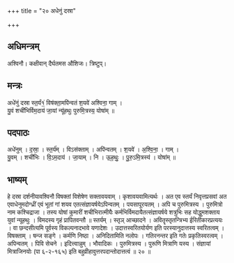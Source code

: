 +++
title = "२० अधेनुं दस्रा"

+++
## अधिमन्त्रम्
अश्विनौ। कक्षीवान् दैर्घतमस औशिजः। त्रिष्टुप्।

## मन्त्रः
अधे॑नुं दस्रा स्त॒र्यं१॒॑ विष॑क्ता॒मपि॑न्वतं श॒यवे॑ अश्विना॒ गाम् ।  
यु॒वं शची॑भिर्विम॒दाय॑ जा॒यां न्यू॑हथुः पुरुमि॒त्रस्य॒ योषा॑म् ॥

## पदपाठः
अधे॑नुम् । द॒स्रा॒ । स्त॒र्य॑म् । विऽस॑क्ताम् । अपि॑न्वतम् । श॒यवे॑ । अ॒श्वि॒ना॒ । गाम् ।  
यु॒वम् । शची॑भिः । वि॒ऽम॒दाय॑ । जा॒याम् । नि । ऊ॒ह॒थुः॒ । पु॒रु॒ऽमि॒त्रस्य॑ । योषा॑म् ॥

## भाष्यम्
हे दस्रा दर्शनीयावश्विनौ विषक्तां विशेषेण सक्तावयवाम् । कृशावयवामित्यर्थः । अत एव स्तर्यं निवृत्तप्रसवां अत एवाधेनुमदोग्ध्रीं एवं भूतां गां शयव एतत्संज्ञायर्षयेऽपिन्वतम् । पयसापूरयतम् । अपि च पुरुमित्रस्य । पुरुमित्रो नाम कश्चिद्राजा । तस्य योषां कुमारीं शचीभिरात्मीयैः कर्मभिर्विमदायैतत्संज्ञायर्षये शत्रुभिः सह योद्धुमशक्ताय युवां न्यूहथुः । विमदस्य गृहं प्रापितवन्तौ ॥ स्तर्यम् । स्तृञ् आच्छादने । अवितॄस्तृतन्त्रिभ्य ईरितीकारप्रत्ययः । वा छन्दसीत्यमि पूर्वस्य विकल्पनादभावे यणादेशः । उदात्तस्वरितयोर्यण इति परस्यानुदात्तस्य स्वरितत्वम् । विषक्ताम् । षन्ज सङ्गे । कर्मणि निष्ठा । अनिदितामिति नलोपः । गतिरनन्तर इति गतेः प्रकृतिस्वरत्वम् । अपिन्वतम् । पिवि सेचने । इदित्त्वान्नुम् । भौवादिकः । पुरुमित्रस्य । पुरूणि मित्राणि यस्य । संज्ञायां मित्राजिनयोः (पा ६-२-१६५) इति बहुव्रीहावुत्तरपदान्तोदात्तत्वं ॥ २० ॥